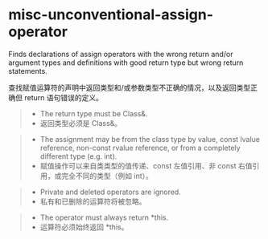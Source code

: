 # misc-unconventional-assign-operator

Finds declarations of assign operators with the wrong return and/or argument types and definitions with good return type but wrong return statements.

查找赋值运算符的声明中返回类型和/或参数类型不正确的情况，以及返回类型正确但 return 语句错误的定义。

> - The return type must be Class&.
> - 返回类型必须是 Class&。

> - The assignment may be from the class type by value, const lvalue reference, non-const rvalue reference, or from a completely different type (e.g. int).
> - 赋值操作可以来自类类型的值传递、const 左值引用、非 const 右值引用，或完全不同的类型（例如 int）。

> - Private and deleted operators are ignored.
> - 私有和已删除的运算符将被忽略。

> - The operator must always return \*this.
> - 运算符必须始终返回 \*this。
